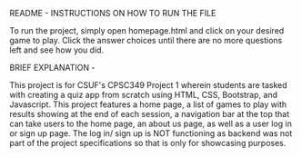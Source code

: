 README - INSTRUCTIONS ON HOW TO RUN THE FILE

  To run the project, simply open homepage.html and click on your desired game to play. Click the answer choices until there are no more questions left and see how you did.

BRIEF EXPLANATION - 

  This project is for CSUF's CPSC349 Project 1 wherein students are tasked with creating a quiz app from scratch using HTML, CSS, Bootstrap, and Javascript. This project features a home page, a list of games to play with results showing at the end
  of each session, a navigation bar at the top that can take users to the home page, an about us page, as well as a user log in or sign up page. The log in/ sign up is NOT functioning as backend was not part of the project specifications so that is only
  for showcasing purposes.
